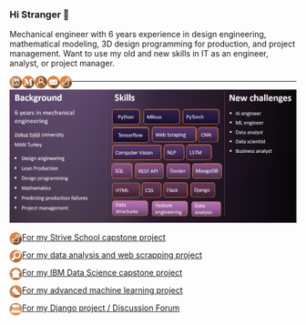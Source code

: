 ### Hi Stranger 👋

Mechanical engineer with 6 years experience in design engineering, mathematical modeling, 3D design programming for production, and project management. Want to use my old and new skills in IT as an engineer, analyst, or project manager.

<a href="https://www.linkedin.com/in/aktumut/"><img align="left" alt="Umut Aktas Linkedin" href="https://www.linkedin.com/in/aktumut/" width="22px" src="https://github.com/aktumut/Portfolio/blob/main/app/static/assets/linkedin.png" />
 
<a href="https://umutaktas.medium.com/"><img align="left" alt="Umut Aktas Medium" href="https://umutaktas.medium.com/" width="22px" src="https://github.com/aktumut/Portfolio/blob/main/app/static/assets/medium.png" />
 
<a href="https://umutaktas.herokuapp.com/"><img align="left" alt="Portfolio" href="https://umutaktas.herokuapp.com/" width="22px" src="https://github.com/aktumut/Portfolio/blob/main/app/static/assets/portfolio.png" />
 
<a href="aktasumut@gmail.com"><img align="left" alt="Umut Aktas Mail" href="mailto:aktasumut@gmail.com" width="22px" src="https://github.com/aktumut/Portfolio/blob/main/app/static/assets/mail.png" />
 
<a href="https://github.com/aktumut/Intercoach_"><img align="left" alt="Intercoach" href="https://umutaktas.medium.com/" width="22px" src="https://github.com/aktumut/Portfolio/blob/main/app/static/assets/intercoach.png" />
 
### 
------

![alt text](https://github.com/aktumut/Portfolio/blob/main/app/static/assets/background.PNG)


 <a href="https://github.com/aktumut/Intercoach_"><img align="left" alt="Intercoach" href="https://github.com/aktumut/Intercoach_" width="22px" src="https://github.com/aktumut/Portfolio/blob/main/app/static/assets/intercoach.png" /> For my Strive School capstone project
 
 <a href="https://github.com/aktumut/Data_Analysis_Web_Scrapping"><img align="left" alt="Intercoach" href="https://github.com/aktumut/Data_Analysis_Web_Scrapping" width="22px" src="https://github.com/aktumut/Portfolio/blob/main/app/static/assets/magnifying-glass.png" /> For my data analysis and web scrapping project

 <a href="https://github.com/aktumut/Choosing_Neighborhood"><img align="left" alt="Intercoach" href="https://github.com/aktumut/Choosing_Neighborhood" width="22px" src="https://github.com/aktumut/Portfolio/blob/main/app/static/assets/house%20(1).png" /> For my IBM Data Science capstone project
  

 <a href="https://github.com/aktumut/Run_For_Life"><img align="left" alt="Intercoach" href="https://github.com/aktumut/Run_For_Life" width="22px" src="https://github.com/aktumut/Portfolio/blob/main/app/static/assets/running%20(1).png" /> For my advanced machine learning project
  

 <a href="https://github.com/aktumut/Discussion-Forum"><img align="left" alt="Intercoach" href="https://github.com/aktumut/Run_For_Life" width="22px" src="https://raw.githubusercontent.com/aktumut/Portfolio/main/app/static/assets/discussion.png" /> For my Django project / Discussion Forum 
  
  
  
<!--
**aktumut/aktumut** is a ✨ _special_ ✨ repository because its `README.md` (this file) appears on your GitHub profile.

Here are some ideas to get you started:

- 🔭 I’m currently working on ...
- 🌱 I’m currently learning ...
- 👯 I’m looking to collaborate on ...
- 🤔 I’m looking for help with ...
- 💬 Ask me about ...
- 📫 How to reach me: ...
- 😄 Pronouns: ...
- ⚡ Fun fact: ... 📫 How to reach me:
-->
